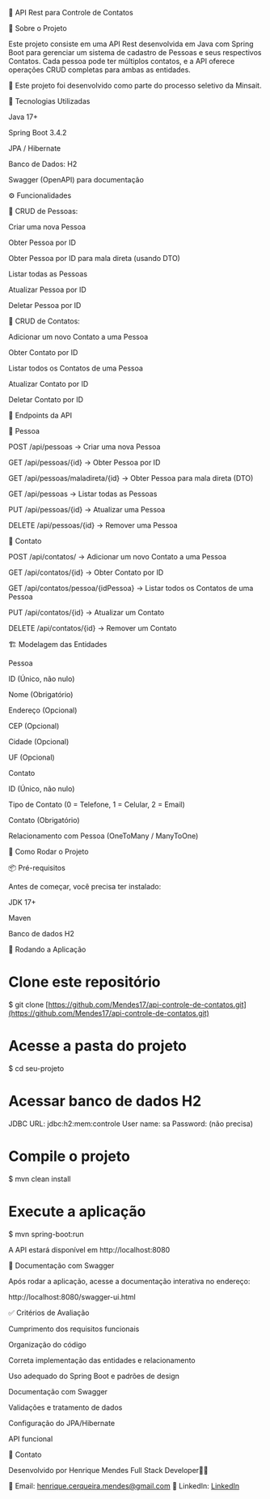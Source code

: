 📌 API Rest para Controle de Contatos

📖 Sobre o Projeto

Este projeto consiste em uma API Rest desenvolvida em Java com Spring Boot para gerenciar um sistema de cadastro de Pessoas e seus respectivos Contatos. Cada pessoa pode ter múltiplos contatos, e a API oferece operações CRUD completas para ambas as entidades.

📌 Este projeto foi desenvolvido como parte do processo seletivo da Minsait.

🚀 Tecnologias Utilizadas

Java 17+

Spring Boot 3.4.2

JPA / Hibernate

Banco de Dados: H2

Swagger (OpenAPI) para documentação

⚙️ Funcionalidades

📌 CRUD de Pessoas:

Criar uma nova Pessoa

Obter Pessoa por ID

Obter Pessoa por ID para mala direta (usando DTO)

Listar todas as Pessoas

Atualizar Pessoa por ID

Deletar Pessoa por ID

📌 CRUD de Contatos:

Adicionar um novo Contato a uma Pessoa

Obter Contato por ID

Listar todos os Contatos de uma Pessoa

Atualizar Contato por ID

Deletar Contato por ID

📡 Endpoints da API

🔹 Pessoa

POST /api/pessoas → Criar uma nova Pessoa

GET /api/pessoas/{id} → Obter Pessoa por ID

GET /api/pessoas/maladireta/{id} → Obter Pessoa para mala direta (DTO)

GET /api/pessoas → Listar todas as Pessoas

PUT /api/pessoas/{id} → Atualizar uma Pessoa

DELETE /api/pessoas/{id} → Remover uma Pessoa

🔹 Contato

POST /api/contatos/ → Adicionar um novo Contato a uma Pessoa

GET /api/contatos/{id} → Obter Contato por ID

GET /api/contatos/pessoa/{idPessoa} → Listar todos os Contatos de uma Pessoa

PUT /api/contatos/{id} → Atualizar um Contato

DELETE /api/contatos/{id} → Remover um Contato

🏗️ Modelagem das Entidades

Pessoa

ID (Único, não nulo)

Nome (Obrigatório)

Endereço (Opcional)

CEP (Opcional)

Cidade (Opcional)

UF (Opcional)

Contato

ID (Único, não nulo)

Tipo de Contato (0 = Telefone, 1 = Celular, 2 = Email)

Contato (Obrigatório)

Relacionamento com Pessoa (OneToMany / ManyToOne)

📌 Como Rodar o Projeto

📦 Pré-requisitos

Antes de começar, você precisa ter instalado:

JDK 17+

Maven

Banco de dados H2

🚀 Rodando a Aplicação

# Clone este repositório
$ git clone [https://github.com/Mendes17/api-controle-de-contatos.git](https://github.com/Mendes17/api-controle-de-contatos.git)

# Acesse a pasta do projeto
$ cd seu-projeto

# Acessar banco de dados H2
JDBC URL: jdbc:h2:mem:controle
User name: sa
Password: (não precisa)

# Compile o projeto
$ mvn clean install

# Execute a aplicação
$ mvn spring-boot:run

A API estará disponível em http://localhost:8080

📜 Documentação com Swagger

Após rodar a aplicação, acesse a documentação interativa no endereço:

http://localhost:8080/swagger-ui.html

✅ Critérios de Avaliação

Cumprimento dos requisitos funcionais

Organização do código

Correta implementação das entidades e relacionamento

Uso adequado do Spring Boot e padrões de design

Documentação com Swagger

Validações e tratamento de dados

Configuração do JPA/Hibernate

API funcional

📩 Contato

Desenvolvido por Henrique Mendes Full Stack Developer🧑‍💻

📧 Email: [henrique.cerqueira.mendes@gmail.com](henrique.cerqueira.mendes@gmail.com) 🔗 LinkedIn: [LinkedIn](www.linkedin.com/in/henrique-cerqueira-mendes-149503270)

